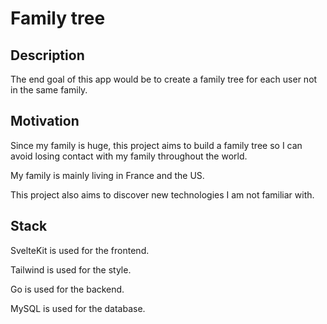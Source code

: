 # Family tree

## Description

The end goal of this app would be to create a family tree for each user not in the same family.

## Motivation

Since my family is huge, this project aims to build a family tree so I can avoid losing contact with my family throughout the world.

My family is mainly living in France and the US. 

This project also aims to discover new technologies I am not familiar with.

## Stack
SvelteKit is used for the frontend.

Tailwind is used for the style.

Go is used for the backend.

MySQL is used for the database.
